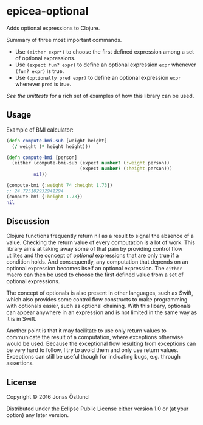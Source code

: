 # epicea-optional

Adds optional expressions to Clojure.

Summary of three most important commands.
* Use ```(either expr*)``` to choose the first defined expression among a set of optional expressions.
* Use ```(expect fun? expr)``` to define an optional expression ```expr``` whenever ```(fun? expr)``` is true.
* Use ```(optionally pred expr)``` to define an optional expression ```expr``` whenever ```pred``` is true.

*See the unittests* for a rich set of examples of how this library can be used.

## Usage

Example of BMI calculator:
```clojure
(defn compute-bmi-sub [weight height]
  (/ weight (* height height)))

(defn compute-bmi [person]
  (either (compute-bmi-sub (expect number? (:weight person))
                           (expect number? (:height person)))
          nil))

(compute-bmi {:weight 74 :height 1.73}) 
;; 24.725182932941294
(compute-bmi {:height 1.73})
nil
```

## Discussion

Clojure functions frequently return nil as a result to signal the absence of a value. Checking the return value of every computation is a lot of work. This library aims at taking away some of that pain by providing control flow utilites and the concept of *optional* expressions that are only true if a condition holds. And consequently, any computation that depends on an optional expression becomes itself an optional expression. The ```either``` macro can then be used to choose the first defined value from a set of optional expressions.

The concept of optionals is also present in other languages, such as Swift, which also provides some control flow constructs to make programming with optionals easier, such as optional chaining. With this libary, optionals can appear anywhere in an expression and is not limited in the same way as it is in Swift.

Another point is that it may facilitate to use only return values to communicate the result of a computation, where exceptions otherwise would be used. Because the exceptional flow resulting from exceptions can be very hard to follow, I try to avoid them and only use return values. Exceptions can still be useful though for indicating bugs, e.g. through assertions.

## License

Copyright © 2016 Jonas Östlund

Distributed under the Eclipse Public License either version 1.0 or (at
your option) any later version.
